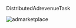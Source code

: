 DistributedAdrevenueTask

![admarketplace](https://github.com/shamlikt/DistributedAdrevenueTask/assets/2134692/9c9d29cc-de5d-4167-91e0-0363ff51a915)
